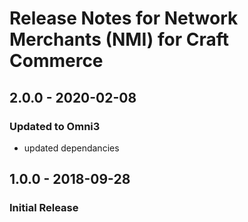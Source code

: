 # Release Notes for Network Merchants (NMI) for Craft Commerce

## 2.0.0 - 2020-02-08

### Updated to Omni3
- updated dependancies

## 1.0.0 - 2018-09-28

### Initial Release

